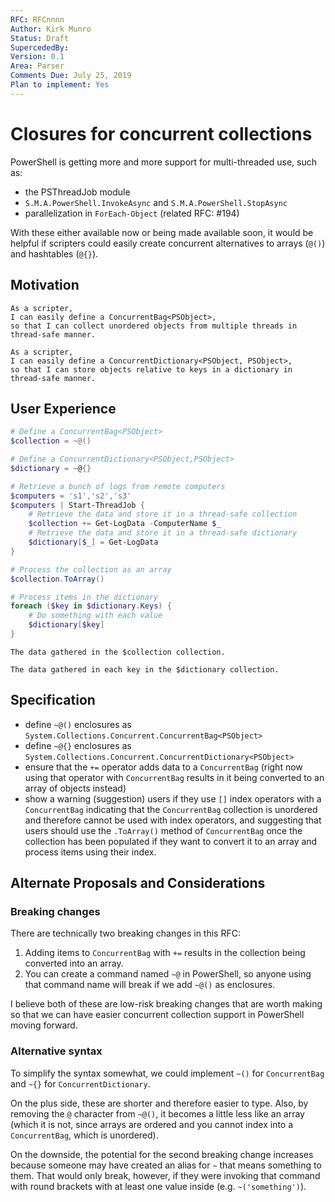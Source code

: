 ```yaml
---
RFC: RFCnnnn
Author: Kirk Munro
Status: Draft
SupercededBy: 
Version: 0.1
Area: Parser
Comments Due: July 25, 2019
Plan to implement: Yes
---
```


# Closures for concurrent collections

PowerShell is getting more and more support for multi-threaded use, such as:

* the PSThreadJob module
* `S.M.A.PowerShell.InvokeAsync` and `S.M.A.PowerShell.StopAsync`
* parallelization in `ForEach-Object` (related RFC: #194)

With these either available now or being made available soon, it would be
helpful if scripters could easily create concurrent alternatives to arrays
(`@()`) and hashtables (`@{}`).

## Motivation

    As a scripter,
    I can easily define a ConcurrentBag<PSObject>,
    so that I can collect unordered objects from multiple threads in thread-safe manner.

    As a scripter,
    I can easily define a ConcurrentDictionary<PSObject, PSObject>,
    so that I can store objects relative to keys in a dictionary in thread-safe manner.

## User Experience

```powershell
# Define a ConcurrentBag<PSObject>
$collection = ~@()

# Define a ConcurrentDictionary<PSObject,PSObject>
$dictionary = ~@{}

# Retrieve a bunch of logs from remote computers
$computers = 's1','s2','s3'
$computers | Start-ThreadJob {
    # Retrieve the data and store it in a thread-safe collection
    $collection += Get-LogData -ComputerName $_
    # Retrieve the data and store it in a thread-safe dictionary
    $dictionary[$_] = Get-LogData
}

# Process the collection as an array
$collection.ToArray()

# Process items in the dictionary
foreach ($key in $dictionary.Keys) {
    # Do something with each value
    $dictionary[$key]
}
```

```output
The data gathered in the $collection collection.

The data gathered in each key in the $dictionary collection.
```

## Specification

* define `~@()` enclosures as `System.Collections.Concurrent.ConcurrentBag<PSObject>`
* define `~@{}` enclosures as `System.Collections.Concurrent.ConcurrentDictionary<PSObject>`
* ensure that the `+=` operator adds data to a `ConcurrentBag` (right now using
that operator with `ConcurrentBag` results in it being converted to an array of
objects instead)
* show a warning (suggestion) users if they use `[]` index operators with a
`ConcurrentBag` indicating that the `ConcurrentBag` collection is unordered and
therefore cannot be used with index operators, and suggesting that users should
use the `.ToArray()` method of `ConcurrentBag` once the collection has been
populated if they want to convert it to an array and process items using their
index.

## Alternate Proposals and Considerations

### Breaking changes

There are technically two breaking changes in this RFC:

1. Adding items to `ConcurrentBag` with `+=` results in the collection being
converted into an array.
1. You can create a command named `~@` in PowerShell, so anyone using that
command name will break if we add `~@()` as enclosures.

I believe both of these are low-risk breaking changes that are worth making so
that we can have easier concurrent collection support in PowerShell moving
forward.

### Alternative syntax

To simplify the syntax somewhat, we could implement `~()` for `ConcurrentBag`
and `~{}` for `ConcurrentDictionary`.

On the plus side, these are shorter and therefore easier to type. Also, by
removing the `@` character from `~@()`, it becomes a little less like an array
(which it is not, since arrays are ordered and you cannot index into a
`ConcurrentBag`, which is unordered).

On the downside, the potential for the second breaking change increases
because someone may have created an alias for `~` that means something to them.
That would only break, however, if they were invoking that command with round
brackets with at least one value inside (e.g. `~('something')`).
